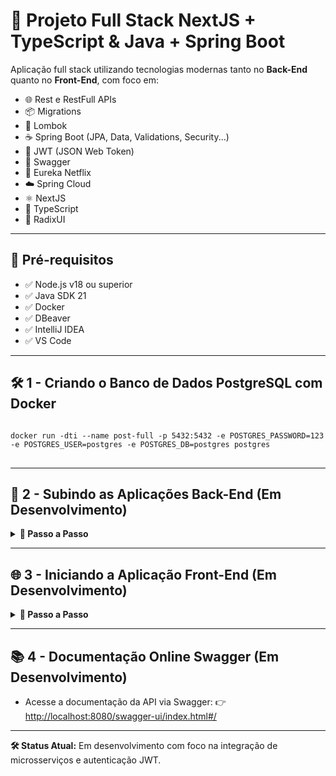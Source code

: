 <h1>🚀 Projeto Full Stack NextJS + TypeScript & Java + Spring Boot</h1>

<p>Aplicação full stack utilizando tecnologias modernas tanto no <strong>Back-End</strong> quanto no <strong>Front-End</strong>, com foco em:</p>

<ul>
  <li>🌐 Rest e RestFull APIs</li>
  <li>📦 Migrations</li>
  <li>🔗 Lombok</li>
  <li>☕ Spring Boot (JPA, Data, Validations, Security...)</li>
  <li>🔑 JWT (JSON Web Token)</li>
  <li>📃 Swagger</li>
  <li>🧭 Eureka Netflix</li>
  <li>☁️ Spring Cloud</li>
  <li>⚛️ NextJS</li>
  <li>📝 TypeScript</li>
  <li>🎨 RadixUI</li>
</ul>

<hr>

<h2>📌 Pré-requisitos</h2>

<ul>
  <li>✅ Node.js v18 ou superior</li>
  <li>✅ Java SDK 21</li>
  <li>✅ Docker</li>
  <li>✅ DBeaver</li>
  <li>✅ IntelliJ IDEA</li>
  <li>✅ VS Code</li>
</ul>

<hr>

<h2>🛠️ 1 - Criando o Banco de Dados PostgreSQL com Docker</h2>

<pre>
<code>
docker run -dti --name post-full -p 5432:5432 -e POSTGRES_PASSWORD=123 -e POSTGRES_USER=postgres -e POSTGRES_DB=postgres postgres
</code>
</pre>

<hr>

<h2>🚀 2 - Subindo as Aplicações Back-End (Em Desenvolvimento)</h2>

<details>
  <summary><strong>📌 Passo a Passo</strong></summary>
  <ol>
    <li>Abra o <strong>IntelliJ IDEA</strong> e selecione a pasta <code>service</code> do projeto.</li>
    <li>Inicie a aplicação principal. Verifique se o serviço de descoberta <strong>Eureka</strong> está online:  
      👉 <a href="http://localhost:5050" target="_blank">http://localhost:5050</a>
    </li>
    <li>Abra a aplicação <code>gateway</code> no IntelliJ e execute-a.</li>
    <li>Verifique no Eureka se a aplicação <strong>Gateway</strong> foi registrada.</li>
    <li>Abra a aplicação <code>goroh</code> (responsável por cadastro, login e gerenciamento de usuários) e execute-a.</li>
    <li>Aplicação <code>gorohBebidas</code>: <em>(Em desenvolvimento)</em></li>
  </ol>
</details>

<hr>

<h2>🌐 3 - Iniciando a Aplicação Front-End (Em Desenvolvimento)</h2>

<details>
  <summary><strong>📌 Passo a Passo</strong></summary>

  <ol>
    <li>
      Abra o <strong>VS Code</strong> e navegue até a pasta:<br><br>

      ```bash
      telaGoroh/goroh-web
      ```
    </li>

    <li>
      Instale as dependências:<br><br>

      ```bash
      npm install
      ```
    </li>

    <li>
      Inicie a aplicação:<br><br>

      ```bash
      npm run dev
      ```
    </li>

    <li>
      Acesse no navegador:<br><br>

      👉 [http://localhost:3000](http://localhost:3000)
    </li>
  </ol>

</details>


<hr>

<h2>📚 4 - Documentação Online Swagger (Em Desenvolvimento)</h2>

<ul>
  <li>Acesse a documentação da API via Swagger:  
  👉 <a href="http://localhost:8080/swagger-ui/index.html#/" target="_blank">http://localhost:8080/swagger-ui/index.html#/</a></li>
</ul>

<hr>

<p><strong>🛠️ Status Atual:</strong> Em desenvolvimento com foco na integração de microsserviços e autenticação JWT.</p>
